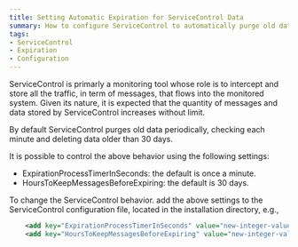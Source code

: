 ```yaml
---
title: Setting Automatic Expiration for ServiceControl Data
summary: How to configure ServiceControl to automatically purge old data after a user-defined expiration period.
tags:
- ServiceControl
- Expiration
- Configuration
---
```

ServiceControl is primarly a monitoring tool whose role is to intercept and store all the traffic, in term of messages, that flows into the monitored system. Given its nature, it is expected that the quantity of messages and data stored by ServiceControl increases without limit.

By default ServiceControl purges old data periodically, checking each minute and deleting data older than 30 days.

It is possible to control the above behavior using the following settings:

* ExpirationProcessTimerInSeconds: the default is once a minute.
* HoursToKeepMessagesBeforeExpiring: the default is 30 days.

To change the ServiceControl behavior. add the above settings to the ServiceControl configuration file, located in the installation directory, e.g.,

```xml 
	<add key="ExpirationProcessTimerInSeconds" value="new-integer-value" />
	<add key="HoursToKeepMessagesBeforeExpiring" value="new-integer-value" />
```
